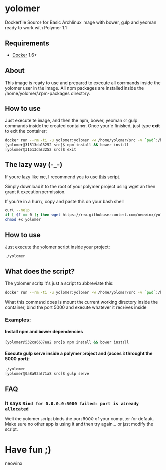 # yolomer
Dockerfile Source for Basic Archlinux Image with bower, gulp and yeoman ready to work with Polymer 1.1

## Requirements

- [Docker](https://www.docker.com/) 1.6+

## About

This image is ready to use and prepared to execute all commands inside the yolomer user in the image. All npm packages are installed inside the /home/yolomer/.npm-packages directory.

## How to use

Just execute te image, and then the npm, bower, yeoman or gulp commands inside the created container. Once your'e finished, just type **exit** to exit the container:

```bash
docker run --rm -ti -u yolomer:yolomer -w /home/yolomer/src -v `pwd`:/home/yolomer/src neowinx/yolomer
[yolomer@31513da23252 src]$ npm install && bower install
[yolomer@31513da23252 src]$ exit
```

## The lazy way (-_-)

If youre lazy like me, I recommend you to use [this](https://github.com/neowinx/yolomer/blob/master/yolomer) script.

Simply download it to the root of your polymer project using wget an then grant it execution permission.

If you're in a hurry, copy and paste this on your bash shell:

```bash
curl --help
if [ $? == 0 ]; then wget https://raw.githubusercontent.com/neowinx/yolomer/master/yolomer; else curl -sL https://raw.githubusercontent.com/neowinx/yolomer/master/yolomer >> yolomer; fi
chmod +x yolomer

```

## How to use

Just execute the yolomer script inside your project:

```bash
./yolomer
```

## What does the script?

The yolomer scritp it's just a script to abbreviate this:

```bash
docker run --rm -ti -u yolomer:yolomer -w /home/yolomer/src -v `pwd`:/home/yolomer/src -p 5000:5000 neowinx/yolomer
```

What this command does is mount the current working directory inside the container, bind the port 5000 and execute whatever it receives inside

### Examples:

#### Install npm and bower dependencies

```bash
[yolomer@532ca6607ea2 src]$ npm install && bower install
```

#### Execute gulp serve inside a polymer project and (acces it throught the 5000 port):

```bash
./yolomer
[yolomer@0a8a92a271a8 src]$ gulp serve
```

## FAQ

### It says `Bind for 0.0.0.0:5000 failed: port is already allocated`

Well the yolomer script binds the port 5000 of your computer for default. Make sure no other app is using it and then try again... or just modify the script.


# Have fun ;)

neowinx
